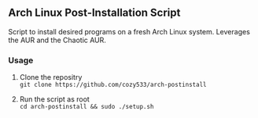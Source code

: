 ## Arch Linux Post-Installation Script

Script to install desired programs on a fresh Arch Linux system.
Leverages the AUR and the Chaotic AUR.

### Usage

1. Clone the repositry <br>
`git clone https://github.com/cozy533/arch-postinstall`

2. Run the script as root <br>
`cd arch-postinstall && sudo ./setup.sh`

